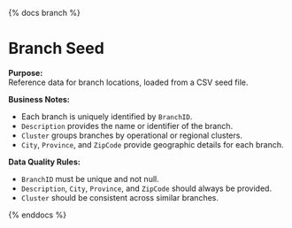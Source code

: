 {% docs branch %}

# Branch Seed

**Purpose:**  
Reference data for branch locations, loaded from a CSV seed file.

**Business Notes:**  
- Each branch is uniquely identified by `BranchID`.
- `Description` provides the name or identifier of the branch.
- `Cluster` groups branches by operational or regional clusters.
- `City`, `Province`, and `ZipCode` provide geographic details for each branch.

**Data Quality Rules:**  
- `BranchID` must be unique and not null.
- `Description`, `City`, `Province`, and `ZipCode` should always be provided.
- `Cluster` should be consistent across similar branches.

{% enddocs %}